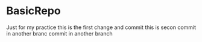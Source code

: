 # BasicRepo
Just for my practice
this is the first change and commit
this is secon commit in another branc
commit in another branch
